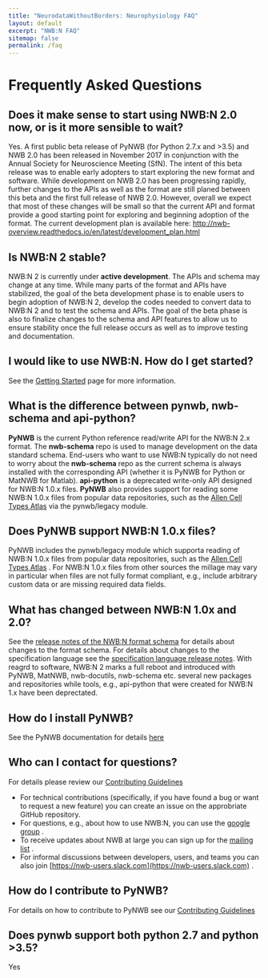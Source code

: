 ```yaml
---
title: "NeurodataWithoutBorders: Neurophysiology FAQ"
layout: default
excerpt: "NWB:N FAQ"
sitemap: false
permalink: /faq
---
```



# Frequently Asked Questions

## Does it make sense to start using NWB:N 2.0 now, or is it more sensible to wait?

Yes. A first public beta release of PyNWB (for Python 2.7.x and >3.5) and NWB 2.0 has been released in
November 2017 in conjunction with the Annual Society for Neuroscience Meeting (SfN). The intent of this beta
release was to enable early adopters to start exploring the new format and software. While development on NWB 2.0 has
been progressing rapidly, further changes to the APIs as well as the format are still planed between this beta
and the first full release of NWB 2.0. However, overall we expect that most of these changes will be small so that
the current API and format provide a good starting point for exploring and beginning adoption of the format.
The current development plan is available here: http://nwb-overview.readthedocs.io/en/latest/development_plan.html

## Is NWB:N 2 stable?

NWB:N 2 is currently under **active development**. The APIs and schema may change at any time. While many parts of the
format and APIs have stabilized, the goal of the beta development phase is to enable users to begin adoption of
NWB:N 2, develop the codes needed to convert data to NWB:N 2 and to test the schema and APIs. The goal of the beta phase is also
to finalize changes to the schema and API features to allow us to ensure stability once the full release occurs
as well as to improve testing and documentation.

## I would like to use NWB:N. How do I get started?

See the <a href="{{ site.url }}{{ site.baseurl }}/gettingstarted">Getting Started</a> page for more information.

## What is the difference between pynwb, nwb-schema and api-python?

**PyNWB** is the current Python reference read/write API for the NWB:N 2.x format.
The **nwb-schema** repo is used to manage development on the data standard schema. End-users
who want to use NWB:N typically do not need to worry about the **nwb-schema** repo
as the current schema is always installed with the corresponding API (whether it
is PyNWB for Python or MatNWB for Matlab). **api-python** is a deprecated write-only
API designed for NWB:N 1.0.x files. **PyNWB** also provides support for reading some
NWB:N 1.0.x files from popular data repositories, such as the
[Allen Cell Types Atlas](http://celltypes.brain-map.org/) via the
pynwb/legacy module.

## Does PyNWB support NWB:N 1.0.x files?

PyNWB includes the pynwb/legacy module
which supporta reading of NWB:N 1.0.x files from popular data repositories, such as the
[Allen Cell Types Atlas](http://celltypes.brain-map.org/) . For NWB:N 1.0.x files from other sources
the millage may vary in particular when files are not fully format compliant, e.g., include
arbitrary custom data or are missing required data fields.

## What has changed between NWB:N 1.0x and 2.0?

See the <a href="http://nwb-schema.readthedocs.io/en/latest/format_release_notes.html" target="_blank">release notes of the NWB:N format schema</a> for details about changes to the format schema. For details about changes to the specification language see the <a href="http://schema-language.readthedocs.io/en/latest/specification_language_release_notes.html" targe="_blank">specification language release notes</a>. With reagrd to software, NWB:N 2 marks a full reboot and introduced with PyNWB, MatNWB, nwb-docutils, nwb-schema etc. several new packages and repositories while tools, e.g., api-python that were created for NWB:N 1.x have been deprectated. 

## How do I install PyNWB?

See the PyNWB documentation for details
<a href="http://pynwb.readthedocs.io/en/latest/getting_started.html#installation" target="_blank">here</a>

## Who can I contact for questions?

For details please review our  <a href="{{ site.url }}{{ site.baseurl }}/contributing">Contributing Guidelines</a>

* For technical contributions (specifically, if you have found a bug or want to request a new feature) you can create an issue on the approbriate GitHub repository.
* For questions, e.g., about how to use NWB:N, you can use the [google group](https://groups.google.com/forum/#!forum/neurodatawithoutborders) .
* To receive updates about NWB at large you can sign up for the [mailing list](http://visitor.r20.constantcontact.com/manage/optin?v=001nQUq2GTjwCjZxK_V2-6RLElLJO1HMVtoNLJ-wGyDCukZQZxu2AFJmNh6NS0_lGMsWc2w9hZpeNn74HuWdv5RtLX9qX0o0Hy1P0hOgMrkm2NoGAX3VoY25wx8HAtIZwredcCuM0nCUGodpvoaue3SzQ%3D%3D) .
* For informal discussions between developers, users, and teams you can also join [https://nwb-users.slack.com](https://nwb-users.slack.com) .

## How do I contribute to PyNWB?

For details on how to contribute to PyNWB see our
<a href="{{ site.url }}{{ site.baseurl }}/contributing">Contributing Guidelines</a>

## Does pynwb support both python 2.7 and python >3.5?

Yes



